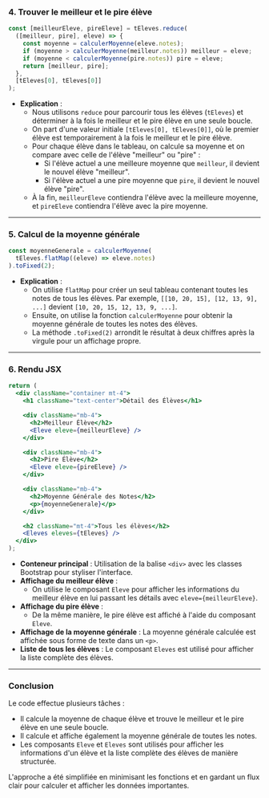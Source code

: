 ### 4. **Trouver le meilleur et le pire élève**
```jsx
const [meilleurEleve, pireEleve] = tEleves.reduce(
  ([meilleur, pire], eleve) => {
    const moyenne = calculerMoyenne(eleve.notes);
    if (moyenne > calculerMoyenne(meilleur.notes)) meilleur = eleve;
    if (moyenne < calculerMoyenne(pire.notes)) pire = eleve;
    return [meilleur, pire];
  },
  [tEleves[0], tEleves[0]]
);
```
- **Explication** :
  - Nous utilisons `reduce` pour parcourir tous les élèves (`tEleves`) et déterminer à la fois le meilleur et le pire élève en une seule boucle.
  - On part d'une valeur initiale `[tEleves[0], tEleves[0]]`, où le premier élève est temporairement à la fois le meilleur et le pire élève.
  - Pour chaque élève dans le tableau, on calcule sa moyenne et on compare avec celle de l'élève "meilleur" ou "pire" :
    - Si l'élève actuel a une meilleure moyenne que `meilleur`, il devient le nouvel élève "meilleur".
    - Si l'élève actuel a une pire moyenne que `pire`, il devient le nouvel élève "pire".
  - À la fin, `meilleurEleve` contiendra l'élève avec la meilleure moyenne, et `pireEleve` contiendra l'élève avec la pire moyenne.

---

### 5. **Calcul de la moyenne générale**
```jsx
const moyenneGenerale = calculerMoyenne(
  tEleves.flatMap((eleve) => eleve.notes)
).toFixed(2);
```
- **Explication** :
  - On utilise `flatMap` pour créer un seul tableau contenant toutes les notes de tous les élèves. Par exemple, `[[10, 20, 15], [12, 13, 9], ...]` devient `[10, 20, 15, 12, 13, 9, ...]`.
  - Ensuite, on utilise la fonction `calculerMoyenne` pour obtenir la moyenne générale de toutes les notes des élèves.
  - La méthode `.toFixed(2)` arrondit le résultat à deux chiffres après la virgule pour un affichage propre.

---

### 6. **Rendu JSX**
```jsx
return (
  <div className="container mt-4">
    <h1 className="text-center">Détail des Élèves</h1>

    <div className="mb-4">
      <h2>Meilleur Élève</h2>
      <Eleve eleve={meilleurEleve} />
    </div>

    <div className="mb-4">
      <h2>Pire Élève</h2>
      <Eleve eleve={pireEleve} />
    </div>

    <div className="mb-4">
      <h2>Moyenne Générale des Notes</h2>
      <p>{moyenneGenerale}</p>
    </div>

    <h2 className="mt-4">Tous les élèves</h2>
    <Eleves eleves={tEleves} />
  </div>
);
```
- **Conteneur principal** : Utilisation de la balise `<div>` avec les classes Bootstrap pour styliser l'interface.
- **Affichage du meilleur élève** :
  - On utilise le composant `Eleve` pour afficher les informations du meilleur élève en lui passant les détails avec `eleve={meilleurEleve}`.
- **Affichage du pire élève** :
  - De la même manière, le pire élève est affiché à l'aide du composant `Eleve`.
- **Affichage de la moyenne générale** : La moyenne générale calculée est affichée sous forme de texte dans un `<p>`.
- **Liste de tous les élèves** : Le composant `Eleves` est utilisé pour afficher la liste complète des élèves.

---

### Conclusion

Le code effectue plusieurs tâches :
- Il calcule la moyenne de chaque élève et trouve le meilleur et le pire élève en une seule boucle.
- Il calcule et affiche également la moyenne générale de toutes les notes.
- Les composants `Eleve` et `Eleves` sont utilisés pour afficher les informations d'un élève et la liste complète des élèves de manière structurée.

L'approche a été simplifiée en minimisant les fonctions et en gardant un flux clair pour calculer et afficher les données importantes.